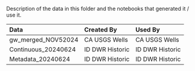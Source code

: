 Description of the data in this folder and the notebooks that generated it / use it.

| Data | Created By | Used By |
|:---------------|:---------------|:---------------|
| gw_merged_NOV52024 | CA USGS Wells | CA USGS Wells |
| Continuous_20240624 | ID DWR Historic | ID DWR Historic |
| Metadata_20240624 | ID DWR Historic | ID DWR Historic |
